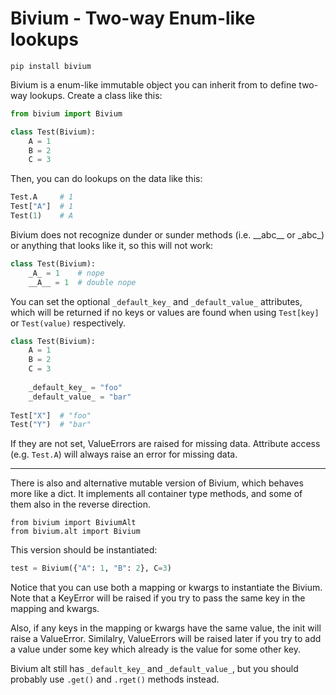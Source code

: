# Bivium - Two-way Enum-like lookups

```
pip install bivium
```

Bivium is a enum-like immutable object you can inherit from to define two-way lookups.
Create a class like this:
```python
from bivium import Bivium

class Test(Bivium):
    A = 1
    B = 2
    C = 3
```
Then, you can do lookups on the data like this:
```python
Test.A     # 1
Test["A"]  # 1
Test(1)    # A
```
Bivium does not recognize dunder or sunder methods (i.e. \_\_abc\_\_ or \_abc\_)
or anything that looks like it, so this will not work:
```python
class Test(Bivium):
    _A_ = 1    # nope
    __A__ = 1  # double nope
```
You can set the optional `_default_key_` and `_default_value_` attributes, which will be returned
if no keys or values are found when using `Test[key]` or `Test(value)` respectively.
```python
class Test(Bivium):
    A = 1
    B = 2
    C = 3
    
    _default_key_ = "foo"
    _default_value_ = "bar"
    
Test["X"]  # "foo"
Test("Y")  # "bar"
```
If they are not set, ValueErrors are raised for missing data.
Attribute access (e.g. `Test.A`) will always raise an error for missing data.

---

There is also and alternative mutable version of Bivium, which behaves more like a dict.
It implements all container type methods, and some of them also in the reverse direction.
```
from bivium import BiviumAlt
from bivium.alt import Bivium
```
This version should be instantiated:
```python
test = Bivium({"A": 1, "B": 2}, C=3)
```
Notice that you can use both a mapping or kwargs to instantiate the Bivium.
Note that a KeyError will be raised if you try to pass the same key in the mapping and kwargs.

Also, if any keys in the mapping or kwargs have the same value, the init will raise a ValueError.
Similalry, ValueErrors will be raised later if you try to add a value under some key which already is the value for some other key.

Bivium alt still has `_default_key_` and `_default_value_`, but you should probably use `.get()` and `.rget()` methods instead.
